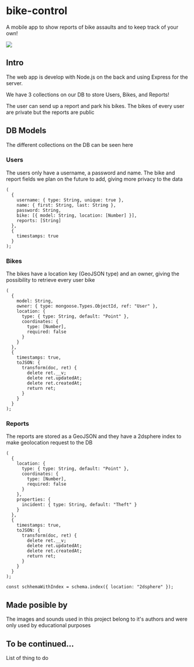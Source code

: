 # bike-control

A mobile app to show reports of bike assaults and to keep track of your own!

[![](https://i.imgur.com/GO2uOT2.png)](https://luismiguelfeijoo.github.io/Hand-O-Kart/index.html)

## Intro

The web app is develop with Node.js on the back and using Express for the server. 

We have 3 collections on our DB to store Users, Bikes, and Reports!

The user can send up a report and park his bikes. The bikes of every user are private but the reports are public

## DB Models

The different collections on the DB can be seen here

### Users

The users only have a username, a password and name. The bike and report fields we plan on the future to add, giving more privacy to the data

```
(
  {
    username: { type: String, unique: true },
    name: { first: String, last: String },
    password: String,
    bike: [{ model: String, location: [Number] }],
    reports: [String]
  },
  {
    timestamps: true
  }
);
```
### Bikes
The bikes have a location key (GeoJSON type) and an owner, giving the possibility to retrieve every user bike
```
(
  {
    model: String,
    owner: { type: mongoose.Types.ObjectId, ref: "User" },
    location: {
      type: { type: String, default: "Point" },
      coordinates: {
        type: [Number],
        required: false
      }
    }
  },
  {
    timestamps: true,
    toJSON: {
      transform(doc, ret) {
        delete ret.__v;
        delete ret.updatedAt;
        delete ret.createdAt;
        return ret;
      }
    }
  }
);
```

### Reports
The reports are stored as a GeoJSON and they have a 2dsphere index to make geolocation request to the DB
```
(
  {
    location: {
      type: { type: String, default: "Point" },
      coordinates: {
        type: [Number],
        required: false
      }
    },
    properties: {
      incident: { type: String, default: "Theft" }
    }
  },
  {
    timestamps: true,
    toJSON: {
      transform(doc, ret) {
        delete ret.__v;
        delete ret.updatedAt;
        delete ret.createdAt;
        return ret;
      }
    }
  }
);

const schhemaWithIndex = schema.index({ location: "2dsphere" });
```
## Made posible by

The images and sounds used in this project belong to it's authors and were only used by educational purposes

## To be continued...

List of thing to do
